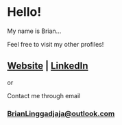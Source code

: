# Hello!
My name is Brian...

Feel free to visit my other profiles!
## [Website](https://BrianLinggadjaja.dev) | [LinkedIn](https://linkedin.com/in/brian-linggadjaja-766971165)

or

Contact me through email
### BrianLinggadjaja@outlook.com

<!--
**BrianLinggadjaja/brianlinggadjaja** is a ✨ _special_ ✨ repository because its `README.md` (this file) appears on your GitHub profile.

Here are some ideas to get you started:

- 🔭 I’m currently working on ...
- 🌱 I’m currently learning ...
- 👯 I’m looking to collaborate on ...
- 🤔 I’m looking for help with ...
- 💬 Ask me about ...
- 📫 How to reach me: ...
- 😄 Pronouns: ...
- ⚡ Fun fact: ...
-->
